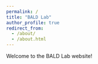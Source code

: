 ```yaml
---
permalink: /
title: "BALD Lab"
author_profile: true
redirect_from: 
  - /about/
  - /about.html
---
```


Welcome to the BALD Lab website!
